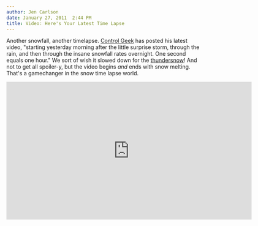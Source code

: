```yaml
---
author: Jen Carlson
date: January 27, 2011  2:44 PM
title: Video: Here's Your Latest Time Lapse
---
```


<p>Another snowfall, another timelapse. <a href="https://web.archive.org/web/20110412180228/http://www.controlgeek.net/blog/2011/1/27/yet-another-brooklyn-snow-storm-time-lapse.html">Control Geek</a> has posted his latest video, &quot;starting yesterday morning after the little surprise storm, through the rain, and then through the insane snowfall rates overnight.  One second equals one hour.&quot; We sort of wish it slowed down for the <a href="https://web.archive.org/web/20110412180228/http://gothamist.com/2011/01/26/and_we_have_thundersnow.php">thundersnow</a>! And not to get all spoiler-y, but the video begins <em>and</em> ends with snow melting. That&apos;s a gamechanger in the snow time lapse world.</p>

<p><iframe src="https://web.archive.org/web/20110412180228if_/http://player.vimeo.com/video/19263336?color=d9d9d9" width="640" height="360" frameborder="0"></iframe></p>